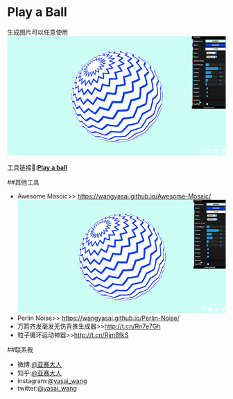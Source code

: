 # Play a Ball

生成图片可以任意使用
![Play a ball](https://github.com/wangyasai/Play-a-ball/blob/gh-pages/image/1.gif)


工具链接🔗:[**Play a ball**](https://wangyasai.github.io/Play-a-ball/)



##其他工具
+ Awesome Masoic>> https://wangyasai.github.io/Awesome-Mosaic/
![Awesome Masoic](https://github.com/wangyasai/Play-a-ball/blob/gh-pages/image/1.gif)
+ Perlin Noise>> https://wangyasai.github.io/Perlin-Noise/
+ 万箭齐发毫发无伤背景生成器>>http://t.cn/Rn7e7Gh 
+ 粒子循环运动神器>>http://t.cn/Rjm8fkS  


##联系我
+ 微博:[@亚赛大人](https://weibo.com/psaiaevegas/home?topnav=1&wvr=6)
+ 知乎:[@亚赛大人](https://www.zhihu.com/people/wang-ya-sai/activities)
+ instagram:[@yasai_wang](https://www.instagram.com/yasaisai/)
+ twitter:[@yasai_wang](https://twitter.com/yasai_wang)





